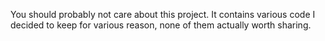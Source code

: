 You should probably not care about this project. It contains various code I decided to keep for various reason, none of them actually worth sharing.
